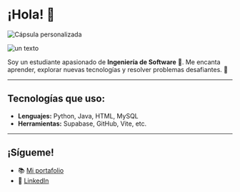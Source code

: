 # ¡Hola! 👋

![Cápsula personalizada](https://capsule-render.vercel.app/api?type=waving&height=300&color=gradient&text=HOLA,%20SOY%20%20FELIPE&textBg=false&animation=twinkling&reversal=false&desc=Soy%20estudiante%20de%20ingenieria%20de%20software&descAlignY=64&section=header&fontAlignY=44)

![un texto](https://capsule-render.vercel.app/api?type=waving&height=300&color=gradient&text=HOLA,%20SOY%20%20FELIPE&textBg=false&animation=twinkling&reversal=false&desc=Soy%20estudiante%20de%20ingenieria%20de%20software&descAlignY=64&section=header&fontAlignY=44)

Soy un estudiante apasionado de **Ingeniería de Software** 🚀. Me encanta aprender, explorar nuevas tecnologías y resolver problemas desafiantes. 🌟

---

## Tecnologías que uso:
- **Lenguajes:** Python, Java, HTML, MySQL
- **Herramientas:** Supabase, GitHub, Vite, etc.

---

## ¡Sígueme!
- 📚 [Mi portafolio](https://felipecruzfc.github.io)
- 💼 [LinkedIn](https://linkedin.com/in/felipecruzfc)
